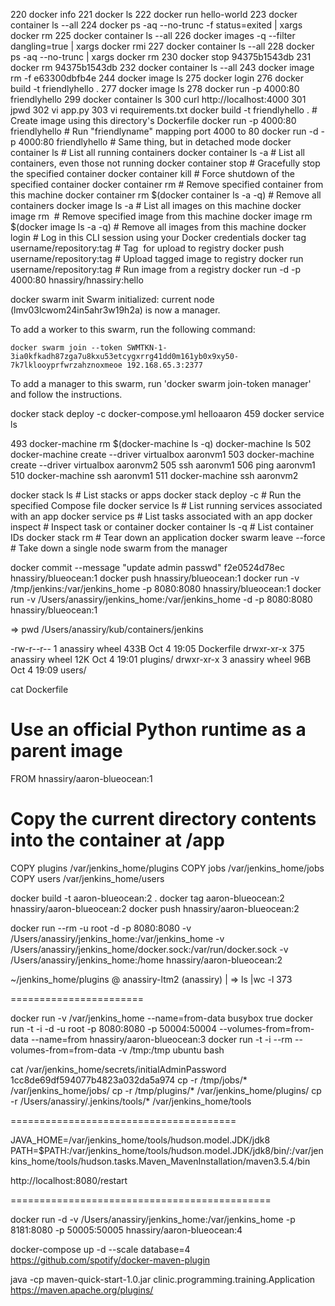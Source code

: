   220  docker info
  221  docker ls
  222  docker run hello-world
  223  docker container ls --all
  224  docker ps -aq --no-trunc -f status=exited | xargs docker rm
  225  docker container ls --all
  226  docker images -q --filter dangling=true | xargs docker rmi
  227  docker container ls --all
  228  docker ps -aq --no-trunc  | xargs docker rm
  230  docker stop 94375b1543db
  231  docker rm 94375b1543db
  232  docker container ls --all
  243  docker image rm -f e63300dbfb4e
  244  docker image ls
  275  docker login
  276  docker build -t friendlyhello .
  277  docker image ls
  278  docker run -p 4000:80 friendlyhello
  299  docker container ls
  300  curl http://localhost:4000
  301  jpwd
  302  vi app.py 
  303  vi requirements.txt
  docker build -t friendlyhello .  # Create image using this directory's Dockerfile
docker run -p 4000:80 friendlyhello  # Run "friendlyname" mapping port 4000 to 80
docker run -d -p 4000:80 friendlyhello         # Same thing, but in detached mode
docker container ls                                # List all running containers
docker container ls -a             # List all containers, even those not running
docker container stop <hash>           # Gracefully stop the specified container
docker container kill <hash>         # Force shutdown of the specified container
docker container rm <hash>        # Remove specified container from this machine
docker container rm $(docker container ls -a -q)         # Remove all containers
docker image ls -a                             # List all images on this machine
docker image rm <image id>            # Remove specified image from this machine
docker image rm $(docker image ls -a -q)   # Remove all images from this machine
docker login             # Log in this CLI session using your Docker credentials
docker tag <image> username/repository:tag  # Tag <image> for upload to registry
docker push username/repository:tag            # Upload tagged image to registry
docker run username/repository:tag                   # Run image from a registry
docker run -d -p 4000:80 hnassiry/hnassiry:hello

docker swarm init
Swarm initialized: current node (lmv03lcwom24in5ahr3w19h2a) is now a manager.

To add a worker to this swarm, run the following command:

    docker swarm join --token SWMTKN-1-3ia0kfkadh87zga7u8kxu53etcygxrrg41dd0m161yb0x9xy50-7k7lklooyprfwrzahznoxmeoe 192.168.65.3:2377

To add a manager to this swarm, run 'docker swarm join-token manager' and follow the instructions.

docker stack deploy -c docker-compose.yml helloaaron
  459  docker service ls


  493  docker-machine rm $(docker-machine ls -q)
       docker-machine ls
  502  docker-machine create --driver virtualbox aaronvm1
  503  docker-machine create --driver virtualbox aaronvm2
  505  ssh aaronvm1
  506  ping aaronvm1
  510  docker-machine ssh aaronvm1
  511  docker-machine ssh aaronvm2


docker stack ls                                            # List stacks or apps
docker stack deploy -c <composefile> <appname>  # Run the specified Compose file
docker service ls                 # List running services associated with an app
docker service ps <service>                  # List tasks associated with an app
docker inspect <task or container>                   # Inspect task or container
docker container ls -q                                      # List container IDs
docker stack rm <appname>                             # Tear down an application
docker swarm leave --force      # Take down a single node swarm from the manager


docker commit --message "update admin passwd" f2e0524d78ec hnassiry/blueocean:1
docker push hnassiry/blueocean:1
docker run -v /tmp/jenkins:/var/jenkins_home -p 8080:8080 hnassiry/blueocean:1
docker run -v /Users/anassiry/jenkins_home:/var/jenkins_home -d -p 8080:8080 hnassiry/blueocean:1

 => pwd
/Users/anassiry/kub/containers/jenkins

-rw-r--r--    1 anassiry  wheel   433B Oct  4 19:05 Dockerfile
drwxr-xr-x  375 anassiry  wheel    12K Oct  4 19:01 plugins/
drwxr-xr-x    3 anassiry  wheel    96B Oct  4 19:09 users/

cat Dockerfile 
# Use an official Python runtime as a parent image
FROM hnassiry/aaron-blueocean:1 

# Copy the current directory contents into the container at /app
COPY plugins /var/jenkins_home/plugins
COPY jobs    /var/jenkins_home/jobs
COPY users   /var/jenkins_home/users

docker build -t aaron-blueocean:2 .
docker tag aaron-blueocean:2 hnassiry/aaron-blueocean:2
docker push hnassiry/aaron-blueocean:2

 docker run   --rm   -u root  -d  -p 8080:8080   -v /Users/anassiry/jenkins_home:/var/jenkins_home   -v /Users/anassiry/jenkins_home/docker.sock:/var/run/docker.sock   -v /Users/anassiry/jenkins_home:/home  hnassiry/aaron-blueocean:2

 ~/jenkins_home/plugins @ anassiry-ltm2 (anassiry) 
| => ls |wc -l
     373

=======================

docker run -v /var/jenkins_home --name=from-data busybox true
docker run -t -i -d -u root -p 8080:8080 -p 50004:50004 --volumes-from=from-data --name=from hnassiry/aaron-blueocean:3
docker run -t -i --rm --volumes-from=from-data -v /tmp:/tmp ubuntu bash

cat /var/jenkins_home/secrets/initialAdminPassword 
1cc8de69df594077b4823a032da5a974
cp -r /tmp/jobs/*    /var/jenkins_home/jobs/
cp -r /tmp/plugins/* /var/jenkins_home/plugins/
cp -r /Users/anassiry/.jenkins/tools/* /var/jenkins_home/tools

=======================================

JAVA_HOME=/var/jenkins_home/tools/hudson.model.JDK/jdk8
PATH=$PATH:/var/jenkins_home/tools/hudson.model.JDK/jdk8/bin/:/var/jenkins_home/tools/hudson.tasks.Maven_MavenInstallation/maven3.5.4/bin




http://localhost:8080/restart

=============================================

docker run -d -v /Users/anassiry/jenkins_home:/var/jenkins_home -p 8181:8080 -p 50005:50005 hnassiry/aaron-blueocean:4

docker-compose up -d --scale database=4
https://github.com/spotify/docker-maven-plugin

java -cp maven-quick-start-1.0.jar clinic.programming.training.Application
https://maven.apache.org/plugins/

